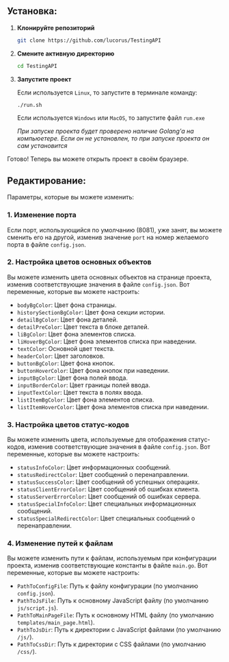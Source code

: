 ## Установка:

1.  **Клонируйте репозиторий**

    ```bash
    git clone https://github.com/lucorus/TestingAPI
    ```

2.  **Смените активную директорию**

    ```bash
    cd TestingAPI
    ```

3.  **Запустите проект**

    Если используется `Linux`, то запустите в терминале команду:

    ```bash
    ./run.sh
    ```

    Если используется `Windows` или `MacOS`, то запустите файл `run.exe`

    _При запуске проекта будет проверено наличие Golang'a на компьюетере. Если он не установлен, то при запуске проекта он сам установится_

Готово! Теперь вы можете открыть проект в своём браузере.

## Редактирование:

Параметры, которые вы можете изменить:

### 1. Изменение порта

Если порт, использующийся по умолчанию (8081), уже занят, вы можете сменить его на другой, изменив значение `port` на номер желаемого порта в файле `config.json`.

### 2. Настройка цветов основных объектов

Вы можете изменить цвета основных объектов на странице проекта, изменив соответствующие значения в файле `config.json`. Вот переменные, которые вы можете настроить:

- `bodyBgColor`: Цвет фона страницы.
- `historySectionBgColor`: Цвет фона секции истории.
- `detailBgColor`: Цвет фона деталей.
- `detailPreColor`: Цвет текста в блоке деталей.
- `liBgColor`: Цвет фона элементов списка.
- `liHoverBgColor`: Цвет фона элементов списка при наведении.
- `textColor`: Основной цвет текста.
- `headerColor`: Цвет заголовков.
- `buttonBgColor`: Цвет фона кнопок.
- `buttonHoverColor`: Цвет фона кнопок при наведении.
- `inputBgColor`: Цвет фона полей ввода.
- `inputBorderColor`: Цвет границы полей ввода.
- `inputTextColor`: Цвет текста в полях ввода.
- `listItemBgColor`: Цвет фона элементов списка.
- `listItemHoverColor`: Цвет фона элементов списка при наведении.

### 3. Настройка цветов статус-кодов

Вы можете изменить цвета, используемые для отображения статус-кодов, изменив соответствующие значения в файле `config.json`. Вот переменные, которые вы можете настроить:

- `statusInfoColor`: Цвет информационных сообщений.
- `statusRedirectColor`: Цвет сообщений о перенаправлении.
- `statusSuccessColor`: Цвет сообщений об успешных операциях.
- `statusClientErrorColor`: Цвет сообщений об ошибках клиента.
- `statusServerErrorColor`: Цвет сообщений об ошибках сервера.
- `statusSpecialInfoColor`: Цвет специальных информационных сообщений.
- `statusSpecialRedirectColor`: Цвет специальных сообщений о перенаправлении.

### 4. Изменение путей к файлам

Вы можете изменить пути к файлам, используемым при конфигурации проекта, изменив соответствующие константы в файле `main.go`. Вот переменные, которые вы можете настроить:

- `PathToConfigFile`: Путь к файлу конфигурации (по умолчанию `config.json`).
- `PathToJsFile`: Путь к основному JavaScript файлу (по умолчанию `js/script.js`).
- `PathToMainPageFile`: Путь к основному HTML файлу (по умолчанию `templates/main_page.html`).
- `PathToJsDir`: Путь к директории с JavaScript файлами (по умолчанию `/js/`).
- `PathToCssDir`: Путь к директории с CSS файлами (по умолчанию `/css/`).
